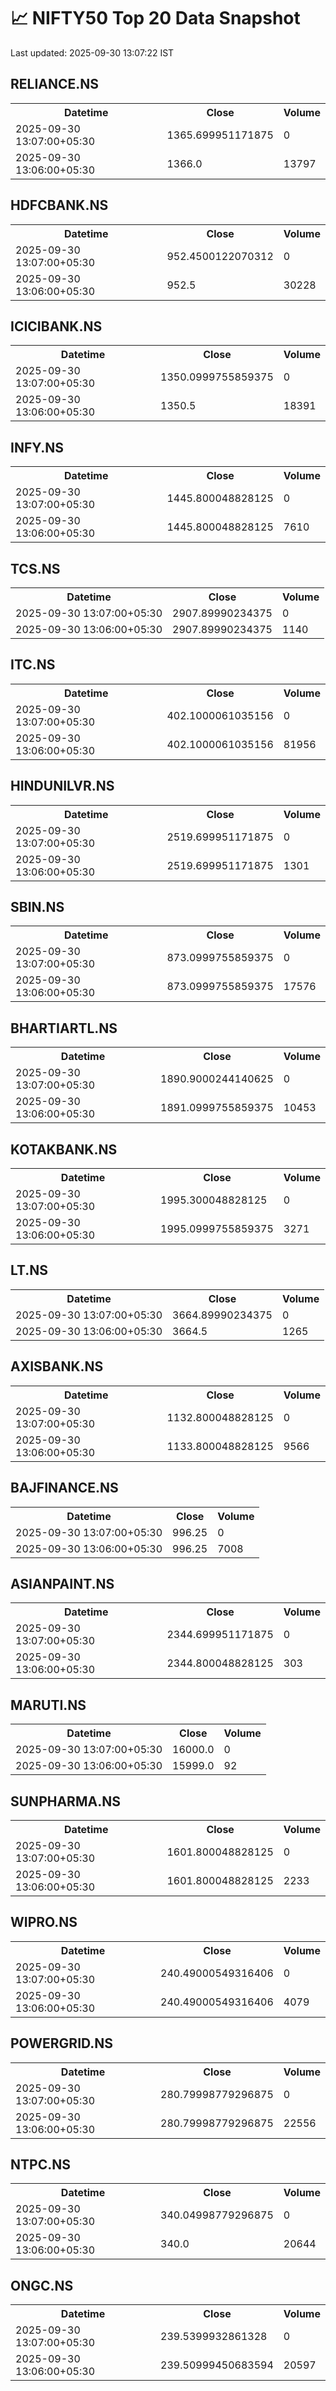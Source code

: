 # 📈 NIFTY50 Top 20 Data Snapshot

Last updated: 2025-09-30 13:07:22 IST

## RELIANCE.NS

<table>
  <tr><th>Datetime</th><th>Close</th><th>Volume</th></tr>
  <tr><td>2025-09-30 13:07:00+05:30</td><td>1365.699951171875</td><td>0</td></tr>
  <tr><td>2025-09-30 13:06:00+05:30</td><td>1366.0</td><td>13797</td></tr>
</table>

## HDFCBANK.NS

<table>
  <tr><th>Datetime</th><th>Close</th><th>Volume</th></tr>
  <tr><td>2025-09-30 13:07:00+05:30</td><td>952.4500122070312</td><td>0</td></tr>
  <tr><td>2025-09-30 13:06:00+05:30</td><td>952.5</td><td>30228</td></tr>
</table>

## ICICIBANK.NS

<table>
  <tr><th>Datetime</th><th>Close</th><th>Volume</th></tr>
  <tr><td>2025-09-30 13:07:00+05:30</td><td>1350.0999755859375</td><td>0</td></tr>
  <tr><td>2025-09-30 13:06:00+05:30</td><td>1350.5</td><td>18391</td></tr>
</table>

## INFY.NS

<table>
  <tr><th>Datetime</th><th>Close</th><th>Volume</th></tr>
  <tr><td>2025-09-30 13:07:00+05:30</td><td>1445.800048828125</td><td>0</td></tr>
  <tr><td>2025-09-30 13:06:00+05:30</td><td>1445.800048828125</td><td>7610</td></tr>
</table>

## TCS.NS

<table>
  <tr><th>Datetime</th><th>Close</th><th>Volume</th></tr>
  <tr><td>2025-09-30 13:07:00+05:30</td><td>2907.89990234375</td><td>0</td></tr>
  <tr><td>2025-09-30 13:06:00+05:30</td><td>2907.89990234375</td><td>1140</td></tr>
</table>

## ITC.NS

<table>
  <tr><th>Datetime</th><th>Close</th><th>Volume</th></tr>
  <tr><td>2025-09-30 13:07:00+05:30</td><td>402.1000061035156</td><td>0</td></tr>
  <tr><td>2025-09-30 13:06:00+05:30</td><td>402.1000061035156</td><td>81956</td></tr>
</table>

## HINDUNILVR.NS

<table>
  <tr><th>Datetime</th><th>Close</th><th>Volume</th></tr>
  <tr><td>2025-09-30 13:07:00+05:30</td><td>2519.699951171875</td><td>0</td></tr>
  <tr><td>2025-09-30 13:06:00+05:30</td><td>2519.699951171875</td><td>1301</td></tr>
</table>

## SBIN.NS

<table>
  <tr><th>Datetime</th><th>Close</th><th>Volume</th></tr>
  <tr><td>2025-09-30 13:07:00+05:30</td><td>873.0999755859375</td><td>0</td></tr>
  <tr><td>2025-09-30 13:06:00+05:30</td><td>873.0999755859375</td><td>17576</td></tr>
</table>

## BHARTIARTL.NS

<table>
  <tr><th>Datetime</th><th>Close</th><th>Volume</th></tr>
  <tr><td>2025-09-30 13:07:00+05:30</td><td>1890.9000244140625</td><td>0</td></tr>
  <tr><td>2025-09-30 13:06:00+05:30</td><td>1891.0999755859375</td><td>10453</td></tr>
</table>

## KOTAKBANK.NS

<table>
  <tr><th>Datetime</th><th>Close</th><th>Volume</th></tr>
  <tr><td>2025-09-30 13:07:00+05:30</td><td>1995.300048828125</td><td>0</td></tr>
  <tr><td>2025-09-30 13:06:00+05:30</td><td>1995.0999755859375</td><td>3271</td></tr>
</table>

## LT.NS

<table>
  <tr><th>Datetime</th><th>Close</th><th>Volume</th></tr>
  <tr><td>2025-09-30 13:07:00+05:30</td><td>3664.89990234375</td><td>0</td></tr>
  <tr><td>2025-09-30 13:06:00+05:30</td><td>3664.5</td><td>1265</td></tr>
</table>

## AXISBANK.NS

<table>
  <tr><th>Datetime</th><th>Close</th><th>Volume</th></tr>
  <tr><td>2025-09-30 13:07:00+05:30</td><td>1132.800048828125</td><td>0</td></tr>
  <tr><td>2025-09-30 13:06:00+05:30</td><td>1133.800048828125</td><td>9566</td></tr>
</table>

## BAJFINANCE.NS

<table>
  <tr><th>Datetime</th><th>Close</th><th>Volume</th></tr>
  <tr><td>2025-09-30 13:07:00+05:30</td><td>996.25</td><td>0</td></tr>
  <tr><td>2025-09-30 13:06:00+05:30</td><td>996.25</td><td>7008</td></tr>
</table>

## ASIANPAINT.NS

<table>
  <tr><th>Datetime</th><th>Close</th><th>Volume</th></tr>
  <tr><td>2025-09-30 13:07:00+05:30</td><td>2344.699951171875</td><td>0</td></tr>
  <tr><td>2025-09-30 13:06:00+05:30</td><td>2344.800048828125</td><td>303</td></tr>
</table>

## MARUTI.NS

<table>
  <tr><th>Datetime</th><th>Close</th><th>Volume</th></tr>
  <tr><td>2025-09-30 13:07:00+05:30</td><td>16000.0</td><td>0</td></tr>
  <tr><td>2025-09-30 13:06:00+05:30</td><td>15999.0</td><td>92</td></tr>
</table>

## SUNPHARMA.NS

<table>
  <tr><th>Datetime</th><th>Close</th><th>Volume</th></tr>
  <tr><td>2025-09-30 13:07:00+05:30</td><td>1601.800048828125</td><td>0</td></tr>
  <tr><td>2025-09-30 13:06:00+05:30</td><td>1601.800048828125</td><td>2233</td></tr>
</table>

## WIPRO.NS

<table>
  <tr><th>Datetime</th><th>Close</th><th>Volume</th></tr>
  <tr><td>2025-09-30 13:07:00+05:30</td><td>240.49000549316406</td><td>0</td></tr>
  <tr><td>2025-09-30 13:06:00+05:30</td><td>240.49000549316406</td><td>4079</td></tr>
</table>

## POWERGRID.NS

<table>
  <tr><th>Datetime</th><th>Close</th><th>Volume</th></tr>
  <tr><td>2025-09-30 13:07:00+05:30</td><td>280.79998779296875</td><td>0</td></tr>
  <tr><td>2025-09-30 13:06:00+05:30</td><td>280.79998779296875</td><td>22556</td></tr>
</table>

## NTPC.NS

<table>
  <tr><th>Datetime</th><th>Close</th><th>Volume</th></tr>
  <tr><td>2025-09-30 13:07:00+05:30</td><td>340.04998779296875</td><td>0</td></tr>
  <tr><td>2025-09-30 13:06:00+05:30</td><td>340.0</td><td>20644</td></tr>
</table>

## ONGC.NS

<table>
  <tr><th>Datetime</th><th>Close</th><th>Volume</th></tr>
  <tr><td>2025-09-30 13:07:00+05:30</td><td>239.5399932861328</td><td>0</td></tr>
  <tr><td>2025-09-30 13:06:00+05:30</td><td>239.50999450683594</td><td>20597</td></tr>
</table>

